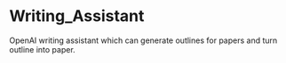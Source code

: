 # Writing_Assistant
OpenAI writing assistant which can generate outlines for papers and turn outline into paper.  
